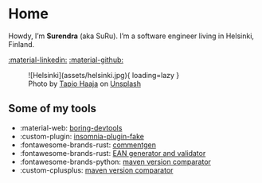# Home

Howdy, I’m **Surendra** (aka SuRu). I’m a software engineer living in Helsinki,
Finland.

[:material-linkedin:](https://www.linkedin.com/in/spolam/)
[:material-github:](https://github.com/suru33/)

<figure markdown="span">
  ![Helsinki](assets/helsinki.jpg){ loading=lazy }
  <figcaption>
    Photo by <a href="https://unsplash.com/@tap5a?utm_content=creditCopyText&utm_medium=referral&utm_source=unsplash">Tapio Haaja</a> on <a href="https://unsplash.com/photos/white-concrete-mosque-near-body-of-water-bpDJvls-h-0?utm_content=creditCopyText&utm_medium=referral&utm_source=unsplash">Unsplash</a>
  </figcaption>
</figure>

## Some of my tools

- :material-web: [boring-devtools](https://boring-devtools.com/)
- :custom-plugin: [insomnia-plugin-fake](https://www.npmjs.com/package/insomnia-plugin-fake)
- :fontawesome-brands-rust: [commentgen](https://github.com/suru33/commentgen)
- :fontawesome-brands-rust: [EAN generator and validator](https://github.com/suru33/ean13)
- :fontawesome-brands-python: [maven version comparator](https://github.com/suru33/maven-version-comparator)
- :custom-cplusplus: [maven version comparator](https://github.com/suru33/mvncmp)